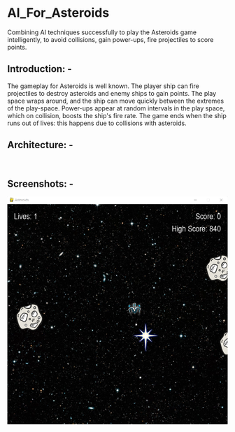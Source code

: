 # AI_For_Asteroids
Combining AI techniques successfully to play the Asteroids game intelligently, to avoid collisions, gain power-ups, fire projectiles to score points.

## Introduction: - 

The gameplay for Asteroids is well known. The player ship can fire projectiles to destroy asteroids and enemy ships to gain points. The play space wraps around, and the ship can move quickly between the extremes of the play-space. Power-ups appear at random intervals in the play space, which on collision, boosts the ship's fire rate. The game ends when the ship runs out of lives: this happens due to collisions with asteroids. 

## Architecture: - 

![]()

## Screenshots: -

![](https://github.com/vyasrc/AI_For_Asteroids/blob/main/Screenshot%202022-04-28%20182254.png)
